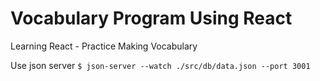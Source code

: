 # Vocabulary Program Using React

Learning React - Practice Making Vocabulary

Use json server `$ json-server --watch ./src/db/data.json --port 3001`
